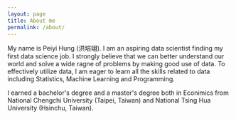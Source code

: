 ```yaml
---
layout: page
title: About me
permalink: /about/
---
```


My name is Peiyi Hung (洪培翊). I am an aspiring data scientist finding my first data science job. I strongly believe that we can better understand our world and solve a wide ragne of problems by making good use of data. To effectively utilize data, I am eager to learn all the skills related to data including Statistics, Machine Learning and Programming. 

I earned a bachelor's degree and a master's degree both in Econimics from National Chengchi University (Taipei, Taiwan) and National Tsing Hua University (Hsinchu, Taiwan).




